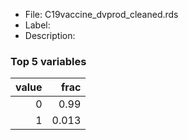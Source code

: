 

* File: C19vaccine_dvprod_cleaned.rds
* Label: 
* Description: 

### Top 5 variables
|   value |   frac |
|--------:|-------:|
|       0 |  0.99  |
|       1 |  0.013 |
        